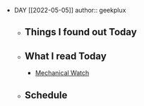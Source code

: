 - DAY [[2022-05-05]]
  author:: geekplux
	- ## Things I found out Today
	- ## What I read Today
		- [Mechanical Watch](https://ciechanow.ski/mechanical-watch/)
	- ## Schedule